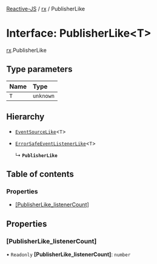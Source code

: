[Reactive-JS](../README.md) / [rx](../modules/rx.md) / PublisherLike

# Interface: PublisherLike<T\>

[rx](../modules/rx.md).PublisherLike

## Type parameters

| Name | Type |
| :------ | :------ |
| `T` | `unknown` |

## Hierarchy

- [`EventSourceLike`](rx.EventSourceLike.md)<`T`\>

- [`ErrorSafeEventListenerLike`](rx.ErrorSafeEventListenerLike.md)<`T`\>

  ↳ **`PublisherLike`**

## Table of contents

### Properties

- [[PublisherLike\_listenerCount]](rx.PublisherLike.md#[publisherlike_listenercount])

## Properties

### [PublisherLike\_listenerCount]

• `Readonly` **[PublisherLike\_listenerCount]**: `number`
